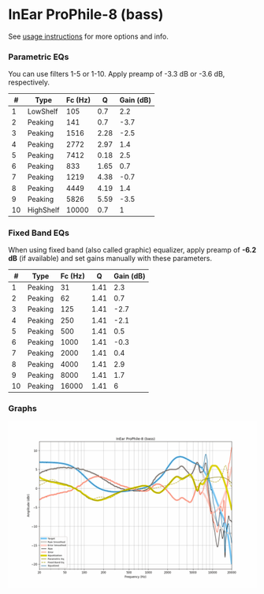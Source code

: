 # InEar ProPhile-8 (bass)
See [usage instructions](https://github.com/jaakkopasanen/AutoEq#usage) for more options and info.

### Parametric EQs
You can use filters 1-5 or 1-10. Apply preamp of -3.3 dB or -3.6 dB, respectively.

|   # | Type      |   Fc (Hz) |    Q |   Gain (dB) |
|-----|-----------|-----------|------|-------------|
|   1 | LowShelf  |       105 | 0.7  |         2.2 |
|   2 | Peaking   |       141 | 0.7  |        -3.7 |
|   3 | Peaking   |      1516 | 2.28 |        -2.5 |
|   4 | Peaking   |      2772 | 2.97 |         1.4 |
|   5 | Peaking   |      7412 | 0.18 |         2.5 |
|   6 | Peaking   |       833 | 1.65 |         0.7 |
|   7 | Peaking   |      1219 | 4.38 |        -0.7 |
|   8 | Peaking   |      4449 | 4.19 |         1.4 |
|   9 | Peaking   |      5826 | 5.59 |        -3.5 |
|  10 | HighShelf |     10000 | 0.7  |         1   |

### Fixed Band EQs
When using fixed band (also called graphic) equalizer, apply preamp of **-6.2 dB** (if available) and set gains manually with these parameters.

|   # | Type    |   Fc (Hz) |    Q |   Gain (dB) |
|-----|---------|-----------|------|-------------|
|   1 | Peaking |        31 | 1.41 |         2.3 |
|   2 | Peaking |        62 | 1.41 |         0.7 |
|   3 | Peaking |       125 | 1.41 |        -2.7 |
|   4 | Peaking |       250 | 1.41 |        -2.1 |
|   5 | Peaking |       500 | 1.41 |         0.5 |
|   6 | Peaking |      1000 | 1.41 |        -0.3 |
|   7 | Peaking |      2000 | 1.41 |         0.4 |
|   8 | Peaking |      4000 | 1.41 |         2.9 |
|   9 | Peaking |      8000 | 1.41 |         1.7 |
|  10 | Peaking |     16000 | 1.41 |         6   |

### Graphs
![](./InEar%20ProPhile-8%20(bass).png)
